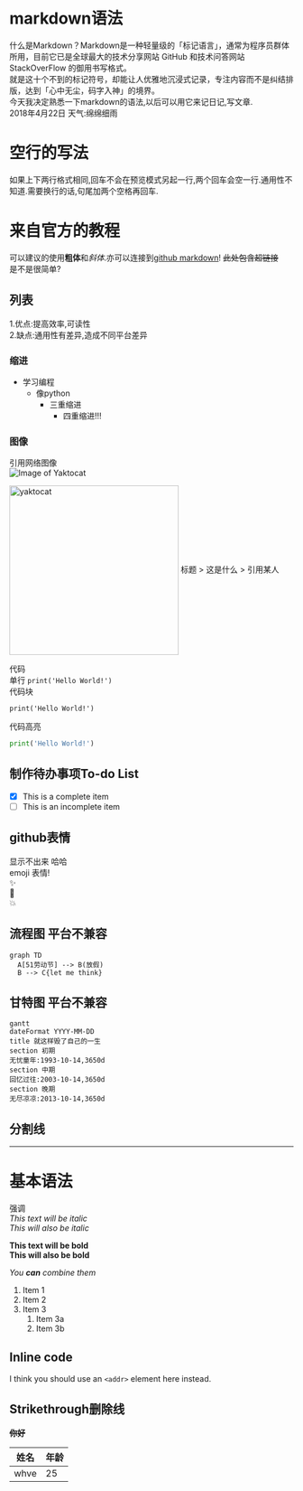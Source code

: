 # **markdown语法**  
什么是Markdown？Markdown是一种轻量级的「标记语言」，通常为程序员群体所用，目前它已是全球最大的技术分享网站 GitHub 和技术问答网站 StackOverFlow 的御用书写格式。  
就是这十个不到的标记符号，却能让人优雅地沉浸式记录，专注内容而不是纠结排版，达到「心中无尘，码字入神」的境界。  
今天我决定熟悉一下markdown的语法,以后可以用它来记日记,写文章.  
2018年4月22日 天气:绵绵细雨
# 空行的写法
如果上下两行格式相同,回车不会在预览模式另起一行,两个回车会空一行.通用性不知道.需要换行的话,句尾加两个空格再回车.
# 来自官方的教程
可以建议的使用**粗体**和*斜体*.亦可以连接到[github markdown](https://guides.github.com/features/mastering-markdown/)!  ~~此处包含超链接~~  
是不是很简单?  
## 列表
1.优点:提高效率,可读性  
2.缺点:通用性有差异,造成不同平台差异  
### 缩进
- 学习编程
  - 像python
    - 三重缩进
      - 四重缩进!!!

### 图像
引用网络图像  
![Image of Yaktocat](https://octodex.github.com/images/yaktocat.png)  

 <img src="https://octodex.github.com/images/yaktocat.png" width = "300" height = "" alt="yaktocat" align=center />
标题
> 这是什么  
> 引用某人  

代码  
单行
`print('Hello World!')`  
代码块
```
print('Hello World!')
```  
代码高亮
``` python
print('Hello World!')
```
## 制作待办事项To-do List  
- [x] This is a complete item
- [ ] This is an incomplete item

## github表情  
显示不出来  哈哈  
emoji 表情!  
:sparkles:  
:camel:  
:boom:
## 流程图 平台不兼容
```
graph TD
  A[51劳动节] --> B(放假)
  B --> C{let me think}
```
## 甘特图 平台不兼容
```
gantt
dateFormat YYYY-MM-DD
title 就这样毁了自己的一生
section 初期
无忧童年:1993-10-14,3650d
section 中期
回忆过往:2003-10-14,3650d
section 晚期
无尽凉凉:2013-10-14,3650d
```
## 分割线
***
# 基本语法
强调  
*This text will be italic*  
_This will also be italic_  

**This text will be bold**  
__This will also be bold__

_You **can** combine them_

1. Item 1
1. Item 2
1. Item 3
   1. Item 3a
   1. Item 3b  

## Inline code
   I think you should use an
   `<addr>` element here instead.
## Strikethrough删除线
<del>**你好**</del>

姓名 | 年龄
---- | ----
whve | 25
